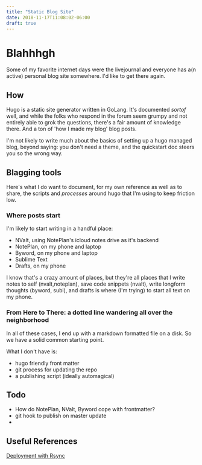 ```yaml
---
title: "Static Blog Site"
date: 2018-11-17T11:08:02-06:00
draft: true
---
```


# Blahhhgh

Some of my favorite internet days were the livejournal and everyone has a(n active) personal blog site somewhere.  I'd like to get there again.

## How

Hugo is a static site generator written in GoLang.  It's documented _sortof_ well, and while the folks who respond in the forum seem grumpy and not entirely able to grok the questions, there's a fair amount of knowledge there.  And a ton of 'how I made my blog' blog posts.

I'm not likely to write much about the basics of setting up a hugo managed blog, beyond saying: you don't need a theme, and the quickstart doc steers you so the wrong way.

## Blagging tools

Here's what I do want to document, for my own reference as well as to share, the scripts and _processes_ around hugo that I'm using to keep friction low.

### Where posts start

I'm likely to start writing in a handful place:

 - NValt, using NotePlan's icloud notes drive as it's backend
 - NotePlan, on my phone and laptop 
 - Byword, on my phone and laptop
 - Sublime Text
 - Drafts, on my phone

I know that's a crazy amount of places, but they're all places that I write notes to self (nvalt,noteplan), save code snippets (nvalt), write longform thoughts (byword, subl), and drafts is where (I'm trying) to start all text on my phone.

### From Here to There: a dotted line wandering all over the neighborhood

In all of these cases, I end up with a markdown formatted file on a disk.  So we have a solid common starting point.

What I don't have is:

- hugo friendly front matter
- git process for updating the repo
- a publishing script (ideally automagical)


## Todo

- How do NotePlan, NValt, Byword cope with frontmatter?
- git hook to publish on master update
- 


## Useful References

[Deployment with Rsync](https://gohugo.io/hosting-and-deployment/deployment-with-rsync/)
